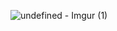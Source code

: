
![undefined - Imgur (1)](![image](https://github.com/user-attachments/assets/372d2154-230f-4cf7-9e6c-5f8344e1f83b)
)
